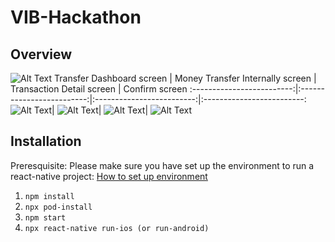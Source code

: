 # VIB-Hackathon
## Overview
![Alt Text](https://media.giphy.com/media/bepjqUWzTgzfgtmNV3/giphy.gif)
Transfer Dashboard screen             |  Money Transfer Internally screen | Transaction Detail screen | Confirm screen
:-------------------------:|:-------------------------:|:-------------------------:|:-------------------------:
![Alt Text](https://media.giphy.com/media/dHfybfdTqLauqJxWN2/giphy.gif)|  ![Alt Text](https://media.giphy.com/media/KZSnD9FDJcF3CT8xqM/giphy.gif)| ![Alt Text](https://media.giphy.com/media/v3cpFbHzWSuogvSiMW/giphy.gif)| ![Alt Text](https://media.giphy.com/media/toGSjwLDzFeYeIU0dC/giphy.gif)

  
## 
## 

## Installation 
Preresquisite: Please make sure you have set up the environment to run a react-native project: [How to set up environment](https://reactnative.dev/docs/environment-setup) 
1. `npm install`
2. `npx pod-install`
3. `npm start`
4. `npx react-native run-ios (or run-android)`

